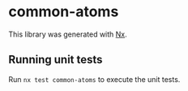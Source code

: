 # common-atoms

This library was generated with [Nx](https://nx.dev).

## Running unit tests

Run `nx test common-atoms` to execute the unit tests.
